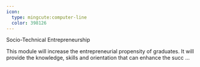 ```yaml
---
icon:
  type: mingcute:computer-line
  color: 398126
---
```

Socio-Technical Entrepreneurship

This module will increase the entrepreneurial propensity of graduates. It will provide the knowledge, skills and orientation that can enhance the succ ... 
